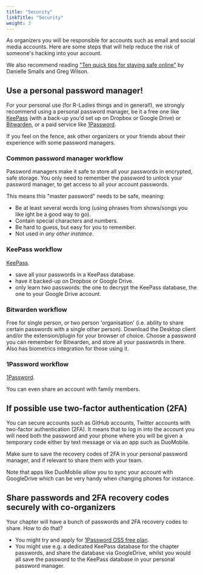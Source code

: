 ```yaml
---
title: "Security"
linkTitle: "Security"
weight: 3
---
```


As organizers you will be responsible for accounts such as email and social media accounts.
Here are some steps that will help reduce the risk of someone's hacking into your account.

We also recommend reading ["Ten quick tips for staying safe online"](https://journals.plos.org/ploscompbiol/article?id=10.1371/journal.pcbi.1008563) by Danielle Smalls and Greg Wilson.

## Use a personal password manager!

For your personal use (for R-Ladies things and in general!), we strongly recommend using a personal password manager, be it a free one like [KeePass](https://keepass.info/) (with a back-up you'd set up on Dropbox or Google Drive) or [Bitwarden](https://bitwarden.com/), or a paid service like [1Password](https://1password.com/).

If you feel on the fence, ask other organizers or your friends about their experience with some password managers.

### Common password manager workflow

Password managers make it safe to store all your passwords in encrypted, safe storage.
You only need to remember the password to unlock your password manager, to get access to all your account passwords.

This means this "master password" needs to be safe, meaning:

- Be at least several words long (using phrases from shows/songs you like ight be a good way to go).
- Contain special characters and numbers.
- Be hard to guess, but easy for you to remember.
- Not used in _any other instance_.

### KeePass workflow

[KeePass](https://keepass.info/).

- save all your passwords in a KeePass database.
- have it backed-up on Dropbox or Google Drive.
- only learn two passwords: the one to decrypt the KeePass database, the one to your Google Drive account.

### Bitwarden workflow

Free for single person, or two person 'organisation' (i.e. ability to share certain passwords with a single other person).
Download the Desktop client and/or the extension/plugin for your browser of choice.
Choose a password you can remember for Bitwarden, and store all your passwords in there.
Also has biometrics integration for those using it.

### 1Password workflow

[1Password](https://1password.com/).

You can even share an account with family members.

## If possible use two-factor authentication (2FA)

You can secure accounts such as GitHub accounts, Twitter accounts with two-factor authentication (2FA).
It means that to log in into the account you will need both the password and your phone where you will be given a temporary code either by text message or via an app such as DuoMobile.

Make sure to save the recovery codes of 2FA in your personal password manager, and if relevant to share them with your team.

Note that apps like DuoMobile allow you to sync your account with GoogleDrive which can be very handy when changing phones for instance.

## Share passwords and 2FA recovery codes securely with co-organizers

Your chapter will have a bunch of passwords and 2FA recovery codes to share.
How to do that?

- You might try and apply for [1Password OSS free plan](https://github.com/1Password/1password-teams-open-source).
- You might use e.g. a dedicated KeePass database for the chapter passwords, and share the database via GoogleDrive, whilst you would all save the password to the KeePass database in your personal password manager.
